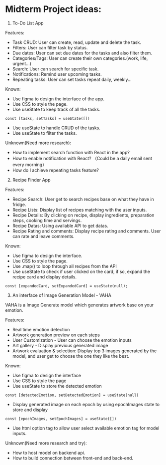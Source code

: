 # Midterm Project ideas:

1.  To-Do List App

Features: 
- Task CRUD: User can create, read, update and delete the task. 
- Filters: User can filter task by status. 
- Due dates: User can set due dates for the tasks and also filter them. 
- Categories/Tags: User can create their own categories.(work, life, urgent...)
- Search: User can search for specific task. 
- Notifications: Remind user upcoming tasks. 
- Repeating tasks: User can set tasks repeat daily, weekly... 

Known: 
- Use figma to design the interface of the app. 
- Use CSS to style the page. 
- Use useState to keep track of all the tasks. 
```
const [tasks, setTasks] = useState([])
```
- Use useState to handle CRUD of the tasks. 
- Use useState to filter the tasks. 

Unknown(Need more research): 
- How to implement search function with React in the app?
- How to enable notification with React? （Could be a daily email sent every morning）
- How do I achieve repeating tasks feature? 

2. Recipe Finder App

Features: 
- Recipe Search: User get to search recipes base on what they have in fridge. 
- Recipe Lists: Display list of recipes matching with the user inputs.
- Recipe Details: By clicking on recipe, display ingredients, preparation steps, cooking time and servings. 
- Recipe Datas: Using available API to get datas. 
- Recipe Rating and comments: Display recipe rating and comments. User can rate and leave comments. 

Known: 
- Use figma to design the interface. 
- Use CSS to style the page. 
- Use .map() to loop through all recipes from the API
- Use useState to check if user clicked on the card, if so, expand the recipe card and display details.
``` 
const [expandedCard, setExpandedCard] = useState(null);
```


3. An interface of Image Generation Model - VAHA

VAHA is a Image Generate model which generates artwork base on your emotion. 

Features: 
- Real time emotion detection
- Artwork generation preview on each steps 
- User Customization - User can choose the emotion inputs 
- Art gallery - Display previous generated image 
- Artwork evaluation & selection: Display top 3 images generated by the model, and user get to choose the one they like the best. 

Known:
- Use figma to design the interface
- Use CSS to style the page
- Use useState to store the detected emotion
```
const [detectedEmotion, setDetectedEmotion] = useState(null)
```
- Display generated image on each epoch by using epochImages state to store and display
```
const [epochImages, setEpochImages] = useState([])
```
- Use html option tag to allow user select available emotion tag for model inputs. 

Unknown(Need more research and try):
- How to host model on backend api.
- How to build connection between front-end and back-end.


